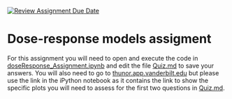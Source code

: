 [![Review Assignment Due Date](https://classroom.github.com/assets/deadline-readme-button-24ddc0f5d75046c5622901739e7c5dd533143b0c8e959d652212380cedb1ea36.svg)](https://classroom.github.com/a/nB4K53Kn)
# Dose-response models assigment

For this assignment you will need to open and execute the code in [doseResponse_Assignment.ipynb](doseResponse_Assignment.ipynb) and edit the file [Quiz.md](Quiz.md) to save your answers. You will also need to go to [thunor.app.vanderbilt.edu](https://thunor.app.vanderbilt.edu) but please use the link in the iPython notebook as it contains the link to show the specific plots you will need to assess for the first two questions in [Quiz.md](Quiz.md).  
